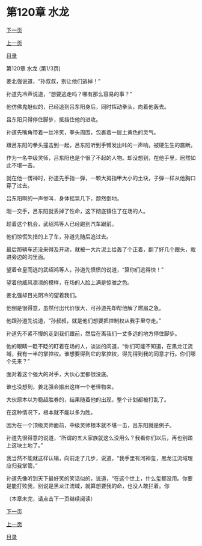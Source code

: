 <h1>第120章   水龙</h1>
            <div><p><a href="./0358_%E7%AC%AC120%E7%AB%A0_%E6%B0%B4%E9%BE%99.md">下一页</a></p><p><a href="./0356_%E7%AC%AC119%E7%AB%A0_%E5%9C%9F%E9%81%81%E6%9C%AF.md">上一页</a></p><p><a href="../">目录</a></p></div>
            <div><p>第120章   水龙 (第1/3页)</p><p>姜北强说道，“孙叔叔，别让他们逃掉！”</p><p>孙道先冷声说道，“想要逃走吗？哪有那么容易的事？”</p><p>他仿佛鬼魅似的，已经追到吕东阳身后，同时挥动拳头，向着他轰去。</p><p>吕东阳只得停住脚步，抵挡住他的进攻。</p><p>孙道先嘴角带着一丝冷笑，拳头周围，包裹着一层土黄色的灵气。</p><p>跟吕东阳的拳头撞击到一起，吕东阳听到手臂发出咔的一声响，被硬生生的震断。</p><p>作为一名中级灵师，吕东阳也是个很了不起的人物。却没想到，在他手里，居然如此不堪一击。</p><p>就在他一愣神时，孙道先手指一弹，一颗大拇指甲大小的土块，子弹一样从他胸口穿了过去。</p><p>吕东阳啊的一声惨叫，身体摇晃几下，颓然倒地。</p><p>刚一交手，吕东阳就丢掉了性命，这下彻底镇住了在场的人。</p><p>趁着这个机会，武绍鸿等人已经跑到汽车跟前。</p><p>他们惊慌失措的上了车，孙道先随后追过去。</p><p>最后那辆车还没来得及开动，就被一大片泥土给轰了个正着，翻了好几个跟头，栽进旁边的沟里面。</p><p>望着仓皇而逃的武绍鸿等人，孙道先愤愤的说道，“算你们逃得快！”</p><p>望着他威风凛凛的模样，在场的人脸上满是惊骇之色。</p><p>姜北强却目光阴冷的望着我们。</p><p>他倒是很得意，虽然付出代价很大，可孙道先却帮他解了燃眉之急。</p><p>他跟孙道先说道，“孙叔叔，就是他们想要把控制权从我手里夺走。”</p><p>孙道先不紧不慢的走到我们跟前，然后在离我们一丈多远的地方停住脚步。</p><p>他的眼睛一眨不眨的盯着在场的人，淡淡的问道，“你们可能不知道，在黑龙江流域，我有一半的掌控权。谁想要得到它的掌控权，得先得到我的同意才行。你们哪个先来？”</p><p>面对着这个强大的对手，大伙心里都很没底。</p><p>谁也没想到，姜北强会搬出这样一个老怪物来。</p><p>大伙原本以为稳超胜券的，结果随着他的出现，整个计划都被打乱了。</p><p>在这种情况下，根本就不能以多为胜。</p><p>因为在一个顶级灵师面前，中级灵师根本就不堪一击，吕东阳就是例子。</p><p>孙道先很得意的说道，“所谓的五大家族就这么没用么？我看你们以后，再也别踏上这块土地了。”</p><p>我当然不能就这样认输，向前走了几步，说道，“我手里有河神玺，黑龙江流域理应归我掌管。”</p><p>孙道先像听到天下最好笑的笑话似的，说道，“在这个世上，什么玺都没用。你要是能打败我，别说是黑龙江流域，就算想要我的命，也没人敢拦着。你</p><p>（本章未完，请点击下一页继续阅读）</p></div>
            <div><p><a href="./0358_%E7%AC%AC120%E7%AB%A0_%E6%B0%B4%E9%BE%99.md">下一页</a></p><p><a href="./0356_%E7%AC%AC119%E7%AB%A0_%E5%9C%9F%E9%81%81%E6%9C%AF.md">上一页</a></p><p><a href="../">目录</a></p></div>